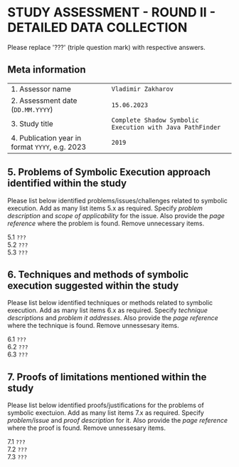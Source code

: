 # STUDY ASSESSMENT - ROUND II - DETAILED DATA COLLECTION

Please replace '???' (triple question mark) with respective answers.

## Meta information

|                                                 |                                                           |
|-------------------------------------------------|-----------------------------------------------------------|
| 1. Assessor name                                | `Vladimir Zakharov`                                       |
| 2. Assessment date (`DD.MM.YYYY`)               | `15.06.2023`                                              | 
| 3. Study title                                  | `Complete Shadow Symbolic Execution with Java PathFinder` |
| 4. Publication year in format `YYYY`, e.g. 2023 | `2019`                                                    |

## 5. Problems of Symbolic Execution approach identified within the study

Please list below identified problems/issues/challenges related to symbolic
execution.
Add as many list items 5.x as required. Specify _problem description_ and _scope
of applicability_ for the issue.
Also provide the _page reference_ where the problem is found.
Remove unnecessary items.

5.1 `???`  
5.2 `???`  
5.3 `???`

## 6. Techniques and methods of symbolic execution suggested within the study

Please list below identified techniques or methods related to symbolic
execution.
Add as many list items 6.x as required. Specify _technique descriptions_ and
_problem it addresses_.
Also provide the _page reference_ where the technique is found.
Remove unnessesary items.

6.1 `???`  
6.2 `???`  
6.3 `???`

## 7. Proofs of limitations mentioned within the study

Please list below identified proofs/justifications for the problems of symbolic
exectuion.
Add as many list items 7.x as required. Specify _problem/issue_ and _proof
description_ for it.
Also provide the _page reference_ where the proof is found.
Remove unnessesary items.

7.1 `???`  
7.2 `???`  
7.3 `???`
